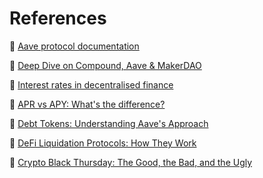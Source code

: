 # References

📘 [Aave protocol documentation](https://aave.com/docs)

📘 [Deep Dive on Compound, Aave & MakerDAO](https://mirror.xyz/0x34ddd9223D9DDb6B56F640824Af6FCC31e1deBF4/3GoZd2GNb4f1s8RogcALt59h9GSQqLsSDc6fM019pM0)

📘 [Interest rates in decentralised finance](https://www.banque-france.fr/en/publications-and-statistics/publications/interest-rates-decentralised-finance)

📘 [APR vs APY: What's the difference?](https://www.empower.com/the-currency/money/apr-vs-apy)

📘 [Debt Tokens: Understanding Aave's Approach](https://fastercapital.com/content/Debt-Tokens--Debt-Tokens--Understanding-Aave-s-Approach-to-IOUs.html?utm_source=chatgpt.com)

📘 [DeFi Liquidation Protocols: How They Work](https://www.krayondigital.com/blog/defi-liquidation-protocols-how-they-work)

📘 [Crypto Black Thursday: The Good, the Bad, and the Ugly](https://medium.com/aave/crypto-black-thursday-the-good-the-bad-and-the-ugly-7f2acebf2b83)